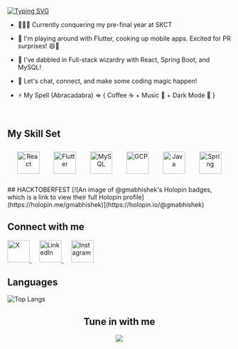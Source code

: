 <!-- ### <div align="center">Hey there! I'm Gm_Abhishek, the Self-Taught Dev Wizard🪄</div> -->

[![Typing SVG](https://readme-typing-svg.herokuapp.com?font=Fira+Code&weight=500&size=10&duration=3000&pause=1000&color=ff80df&center=true&random=false&width=435&lines=Hey+there!+I'm+Gm_Abhishek%2C+the+Self-Taught+Dev+Wizard%F0%9F%AA%84)](https://git.io/typing-svg)


- 👨🏻‍🎓 Currently conquering my pre-final year at SKCT
  
  
- 🔭 I'm playing around with Flutter, cooking up mobile apps. Excited for PR surprises! 😄📱
  

- 🌱 I've dabbled in Full-stack wizardry with React, Spring Boot, and MySQL!
  

- 👫 Let's chat, connect, and make some coding magic happen! 
  

- ⚡ My Spell (Abracadabra)   =>   { Coffee ☕ + Music 🎵 + Dark Mode 🌙 }
  

<br/>  


## My Skill Set  
<div align="center">  
<a href="https://reactjs.org/" target="_blank"><img style="margin: 10" src="https://profilinator.rishav.dev/skills-assets/react-original-wordmark.svg" alt="React" height="50" /></a> &nbsp;
<a href="https://flutter.dev/" target="_blank"><img style="margin: 10" src="https://profilinator.rishav.dev/skills-assets/flutterio-icon.svg" alt="Flutter" height="50" /></a> &nbsp; 
<a href="https://www.mysql.com/" target="_blank"><img style="margin: 10" src="https://profilinator.rishav.dev/skills-assets/mysql-original-wordmark.svg" alt="MySQL" height="50" /></a>  &nbsp;
<a href="https://cloud.google.com/" target="_blank"><img style="margin: 10" src="https://profilinator.rishav.dev/skills-assets/google_cloud-icon.svg" alt="GCP" height="50" /></a> &nbsp; 
<a href="https://www.java.com/" target="_blank"><img style="margin: 10" src="https://profilinator.rishav.dev/skills-assets/java-original-wordmark.svg" alt="Java" height="50" /></a>  &nbsp;
<a href="https://docs.spring.io/spring-framework/docs/3.0.x/reference/expressions.html#:~:text=The%20Spring%20Expression%20Language%20(SpEL,and%20basic%20string%20templating%20functionality." target="_blank"><img style="margin: 10" src="https://profilinator.rishav.dev/skills-assets/springio-icon.svg" alt="Spring" height="50" /></a>  
</div>  

<br/>  
 ## HACKTOBERFEST
[![An image of @gmabhishek's Holopin badges, which is a link to view their full Holopin profile](https://holopin.me/gmabhishek)](https://holopin.io/@gmabhishek)

## Connect with me

<p>
  <a href="https://X.com/Gm_Abhishek_" target="_blank" style="margin-right: 10px;">
    <img src="https://gmabhishek.github.io/Image-hoster/Images/X.png" height="50" alt="X" />
  </a>&nbsp;
  
  <a href="https://www.linkedin.com/in/gm-abhishek-a39348224" target="_blank" style="margin-right: 10px;">
    <img src="https://gmabhishek.github.io/Image-hoster/Images/LinkedIn.png" height="50" alt="LinkedIn" />
  </a>&nbsp;
  
  <a href="https://instagram.com/g.m_a.b.h.i.s.h.e.k" target="_blank">
    <img src="https://gmabhishek.github.io/Image-hoster/Images/Instagram.png" height="50" alt="Instagram" />
  </a>
</p>



## Languages


![Top Langs](https://github-readme-stats.vercel.app/api/top-langs/?username=GmAbhishek&layout=compact&theme=dracula&hide_border=true)

## <div align="center">Tune in with me</div>
  
<div align="center">
  <a href="https://open.spotify.com/user/31tb2rg3vnytlj3g4rujpcldwrry?si=c78dc6749d624c85">
    <img src="https://spotify-github-profile.vercel.app/api/view.svg?uid=31tb2rg3vnytlj3g4rujpcldwrry&cover_image=true&theme=novatorem&show_offline=false&background_color=121212&interchange=true&bar_color=53b14f&bar_color_cover=false" />
  </a>
</div>


<br/>  


